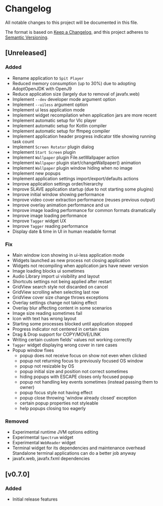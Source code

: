 # Changelog
All notable changes to this project will be documented in this file.

The format is based on [Keep a Changelog](https://keepachangelog.com/en/1.0.0/),
and this project adheres to [Semantic Versioning](https://semver.org/spec/v2.0.0.html).

## [Unreleased]

### Added
- Rename application to `Spit Player`
- Reduced memory consumption (up to 30%) due to adopting AdoptOpenJDK with OpenJ9
- Reduce application size (largely due to removal of javafx.web)
- Implement `--dev` developer mode argument option
- Implement `--uiless` argument option
- Implement ui less application mode
- Implement widget recompilation when application jars are more recent
- Implement automatic setup for Vlc player
- Implement automatic setup for Kotlin compiler
- Implement automatic setup for ffmpeg compiler
- Implement application header progress indicator title showing running task count
- Implement `Screen Rotator` plugin dialog
- Implement `Start Screen` plugin
- Implement `Wallpaper` plugin File.setWallpaper action
- Implement `Wallpaper` plugin start/changeWallpaper() animation
- Implement `Wallpaper` plugin window hiding when no image
- Implement new popups
- Implement application settings import/export/defaults actions
- Improve application settings order/hierarchy
- Improve SLAVE application startup (due to not starting some plugins)
- Improve initial window showing performance
- Improve video cover extraction performance (reuses previous output)
- Improve overlay animation performance and ux
- Improve image loading performance for common formats dramatically
- Improve image loading performance
- Improve `Tagger` widget UX
- Improve `Tagger` reading performance
- Display date & time in UI in human readable format

### Fix
- Main window icon showing in ui-less application mode
- Widgets launched as new process not closing application 
- Widgets not recompiling when application jars have newer version
- Image loading blocks ui sometimes
- Audio Library import ui visibility and layout
- Shortcuts settings not being applied after restart
- GridView search style not discarded on cancel
- GridView scrolling when selecting last row
- GridView cover size change throws exceptions
- Overlay settings change not taking effect
- Overlay blur affecting content in some scenarios
- Image size reading sometimes fail
- Icon with text has wrong layout
- Starting some processes blocked until application stopped
- Progress indicator not centered in certain sizes
- Drag & Drop support for COPY/MOVE/LINK
- Writing certain custom fields' values not working correctly
- `Tagger` widget displaying wrong cover in rare cases
- Popup window fixes
  - popup does not receive focus on show not even when clicked
  - popup not returning focus to previously focused OS window
  - popup not resizable by OS
  - popup initial size and position not correct sometimes
  - hiding popups with ESCAPE closes only focused popup
  - popup not handling key events sometimes (instead passing them to owner)
  - popup focus style not having effect
  - popup close throwing 'window already closed' exception
  - certain popup properties not styleable
  - help popups closing too eagerly
  
### Removed
- Experimental runtime JVM options editing
- Experimental `Spectrum` widget
- Experimental `WebReader` widget
- Terminal widget for its dependencies and maintenance overhead  
  Standalone terminal applications can do a better job anyway
- javafx.web, javafx.fxml dependencies

## [v0.7.0]
### Added
- Initial release features